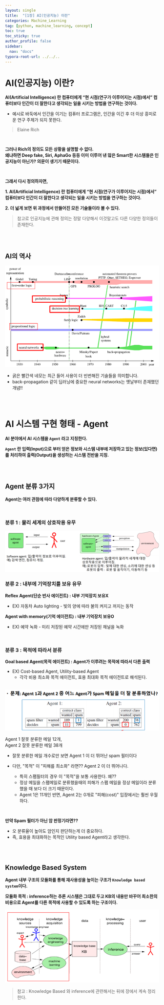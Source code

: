 ```yaml
---
layout: single
title:  "[1장] AI(인공지능) 이란"
categories: Machine_Learning
tag: [python, machine_learning, concept]
toc: true
toc_sticky: true
author_profile: false
sidebar:
  nav: "docs"
typora-root-url: ../../..
---
```




# AI(인공지능) 이란?
**AI(Artificial Intelligence) 란 컴퓨터에게  “현  시점(연구가  이루어지는 시점)에서” 컴퓨터보다  인간이 더  잘한다고 생각되는  일을  시키는 방법을  연구하는 것이다.**

* 예시로 바둑에서 인간을 이기는 컴퓨터 프로그램은, 인간을 이긴 후 더 이상 흥미로운 연구 주제가 되지 못한다.

> Elaine Rich

<br>

**그러나 Rich의 정의도 모든 상황을 설명할 수 없다.  
왜냐하면 Deep fake, Siri, AphaGo 등등 이미 이루어 낸 많은 Smart한 시스템들은 인공지능이 아닌가? 의문이 생기기 때문이다.**

<br>

**그래서 다시 정의하자면,**

**1. AI(Artificial Intelligence) 란 컴퓨터에게  “현  시점(연구가  이루어지는 시점)에서” 컴퓨터보다  인간이 더  잘한다고 생각되는  일을  시키는 방법을  연구하는 것이다.**

**2. 더 넓게 보면 위 과정에서 만들어진 모든 기술들이라 볼 수 있다.**

> 참고로 인공지능에 관해 정의는 정말 다양해서 이것말고도 다른 다양한 정의들이 존재한다.

<br><br>

## AI의 역사

<img src="/images/2023-04-02 [1장] AI(인공지능) 이란/image-20230418183951905.png" alt="image-20230418183951905"  />

* 굵은 빨간색 네모는 최근 들어 사용이 더 빈번해진 기술들을 의미합니다.
* back-propagation 같이 딥러닝에 중요한 neural networks는 옛날부터 존재했던 개념!!

<br><br>

# AI 시스템 구현 형태 - Agent

**AI 분야에서  AI 시스템을  `Agent` 라고  지칭한다.**

**`Agent` 란 입력(Input)으로 부터 얻은 정보와 시스템 내부에 저장하고 있는 정보(있다면)를 처리하여 출력(Output)을 생성하는 시스템 전반을 지칭.**

<br><br>

## Agent 분류 3가지

**Agent는 여러  관점에  따라  다양하게  분류할  수  있다.**

<br>

### 분류 1 : 물리 세계의 상호작용 유무

<img src="/images/2023-04-02 [1장] AI(인공지능) 이란/image-20230418185305306.png" alt="image-20230418185305306"  />

<br>

### 분류 2 : 내부에 기억장치를 보유 유무

**Reflex Agent(단순 반사 에이전트) : 내부 기억장치 보유X**

* EX) 자동차 Auto lighting - 빛의 양에 따라 불의 켜지고 꺼지는 동작

**Agent with memory(기억 에이전트) : 내부 기억장치 보유O**

* EX) 예약 녹화 - 미리 저장된 예약 시간에만 저장된 채널을 녹화

<br>

### 분류 3 : 목적에 따라서 분류

**Goal based Agent(목적 에이전트) : Agent가 이루려는 목적에 따라서 다른 출력**

* EX) Cost-based Agent, Utility-based Agent
  * 각각 비용 최소화 목적 에이전트, 효용 최대화 목적 에이전트로 해석된다.

<br>

<img src="/images/2023-04-02 [1장] AI(인공지능) 이란/image-20230418190226378.png" alt="image-20230418190226378"  /> 

Agent 1 잘못 분류한 메일 12개,  
Agent 2 잘못 분류한 메일 38개

* 잘못 분류한 메일 개수로만 보면 Agent 1 이 더 뛰어난 spam 필터이다

* 다만, "목적" 이 "피해를 최소화" 라면?? Agent 2 이 더 뛰어나다.
  * 특히 스팸필터의 경우 이 "목적"을 보통 사용한다. 왜??
  * 정상 메일을 스팸메일로 분류했을때의 피해가 스팸 메일을 정상 메일이라 분류했을 때 보다 더 크기 때문이다.
  * Agent 1은 11개인 반면, Agent 2는 0개로 "피해(cost)" 입장에서는 훨씬 우월하다.

<br>

**만약 Spam 필터가 아닌 암 판정기라면??**

* 오 분류율이 높아도 암인지 판단하는게 더 중요하다. 
* 즉, 효용을 최대화하는 목적인 Utility based Agent라고 생각한다.

<br><br>

## Knowledge Based System

**Agent 내부  구조의  모듈화를  통해  재사용성을  높이는  구조가  `Knowledge based system`이다.**

**모듈화 목적 : inference하는 추론 시스템은 그대로 두고 KB의 내용만 바꾸어 최소한의 비용으로 Agent를 다른 목적에 사용할 수 있도록 하는 구조이다.**

<img src="/images/2023-04-02 [1장] AI(인공지능) 이란/image-20230418184926650.png" alt="image-20230418184926650"  />

> 참고 : Knowledge Based 와 inference에 관련해서는 뒤에 장에서 계속 정리한다.
